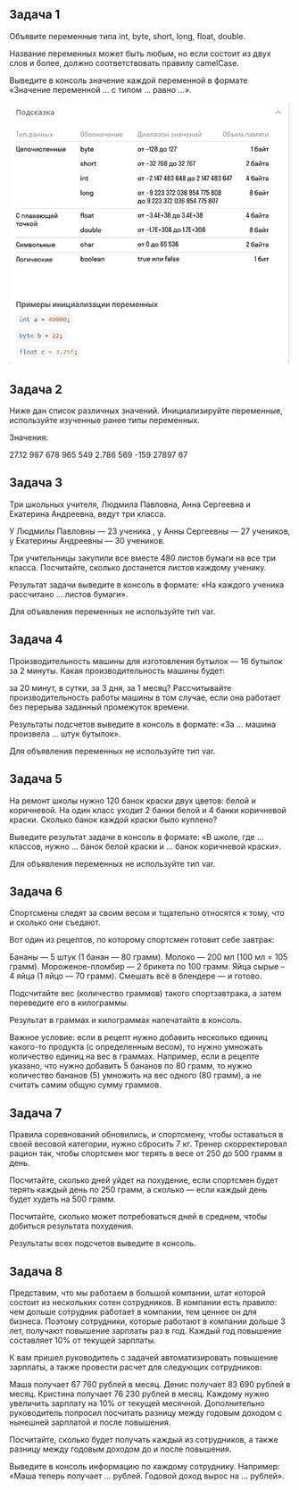 ## Задача 1
Объявите переменные типа int, byte, short, long, float, double.

Название переменных может быть любым, но если состоит из двух слов и более, должно соответствовать правилу camelCase.

Выведите в консоль значение каждой переменной в формате «Значение переменной … с типом … равно …».

![img.png](img.png)

## Задача 2
Ниже дан список различных значений. Инициализируйте переменные, используйте изученные ранее типы переменных.

Значения:

27.12
987 678 965 549
2.786
569
-159
27897
67

## Задача 3
Три школьных учителя, Людмила Павловна, Анна Сергеевна и Екатерина Андреевна, ведут три класса.

У Людмилы Павловны — 23 ученика , у Анны Сергеевны — 27 учеников, у Екатерины Андреевны — 30 учеников.

Три учительницы закупили все вместе 480 листов бумаги на все три класса. Посчитайте, сколько достанется листов каждому ученику.

Результат задачи выведите в консоль в формате: «На каждого ученика рассчитано … листов бумаги».

Для объявления переменных не используйте тип var.

## Задача 4
Производительность машины для изготовления бутылок — 16 бутылок за 2 минуты. Какая производительность машины будет:

за 20 минут,
в сутки,
за 3 дня,
за 1 месяц?
Рассчитывайте производительность работы машины в том случае, если она работает без перерыва заданный промежуток времени.

Результаты подсчетов выведите в консоль в формате: «За … машина произвела … штук бутылок».

Для объявления переменных не используйте тип var.

## Задача 5
На ремонт школы нужно 120 банок краски двух цветов: белой и коричневой. На один класс уходит 2 банки белой и 4 банки коричневой краски. Сколько банок каждой краски было куплено?

Выведите результат задачи в консоль в формате: «В школе, где … классов, нужно … банок белой краски и … банок коричневой краски».

Для объявления переменных не используйте тип var.

## Задача 6
Спортсмены следят за своим весом и тщательно относятся к тому, что и сколько они съедают.

Вот один из рецептов, по которому спортсмен готовит себе завтрак:

Бананы — 5 штук (1 банан — 80 грамм).
Молоко — 200 мл (100 мл = 105 грамм).
Мороженое-пломбир — 2 брикета по 100 грамм.
Яйца сырые – 4 яйца (1 яйцо — 70 грамм).
Смешать всё в блендере — и готово.

Подсчитайте вес (количество граммов) такого спортзавтрака, а затем переведите его в килограммы.

Результат в граммах и килограммах напечатайте в консоль.

Важное условие: если в рецепт нужно добавить несколько единиц какого-то продукта (с определенным весом), то нужно умножать количество единиц на вес в граммах. Например, если в рецепте указано, что нужно добавить 5 бананов по 80 грамм, то нужно количество бананов (5) умножить на вес одного (80 грамм), а не считать самим общую сумму граммов.


## Задача 7
Правила соревнований обновились, и спортсмену, чтобы оставаться в своей весовой категории, нужно сбросить 7 кг. Тренер скорректировал рацион так, чтобы спортсмен мог терять в весе от 250 до 500 грамм в день.

Посчитайте, сколько дней уйдет на похудение, если спортсмен будет терять каждый день по 250 грамм, а сколько — если каждый день будет худеть на 500 грамм.

Посчитайте, сколько может потребоваться дней в среднем, чтобы добиться результата похудения.

Результаты всех подсчетов выведите в консоль.


## Задача 8
Представим, что мы работаем в большой компании, штат которой состоит из нескольких сотен сотрудников. В компании есть правило: чем дольше сотрудник работает в компании, тем ценнее он для бизнеса. Поэтому сотрудники, которые работают в компании дольше 3 лет, получают повышение зарплаты раз в год. Каждый год повышение составляет 10% от текущей зарплаты.

К вам пришел руководитель с задачей автоматизировать повышение зарплаты, а также провести расчет для следующих сотрудников:

Маша получает 67 760 рублей в месяц.
Денис получает 83 690 рублей в месяц.
Кристина получает 76 230 рублей в месяц.
Каждому нужно увеличить зарплату на 10% от текущей месячной. Дополнительно руководитель попросил посчитать разницу между годовым доходом с нынешней зарплатой и после повышения.

Посчитайте, сколько будет получать каждый из сотрудников, а также разницу между годовым доходом до и после повышения.

Выведите в консоль информацию по каждому сотруднику. Например: «Маша теперь получает ... рублей. Годовой доход вырос на ... рублей».
